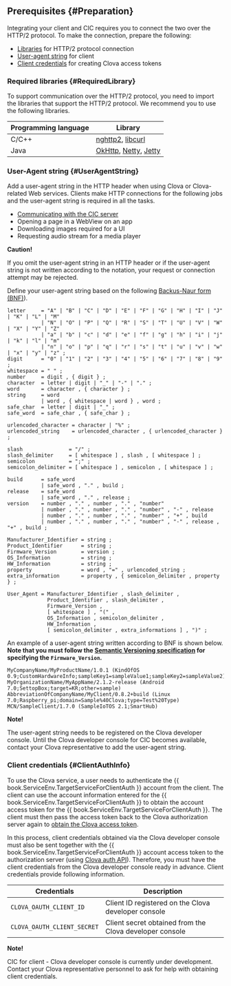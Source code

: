 ## Prerequisites {#Preparation}
Integrating your client and CIC requires you to connect the two over the HTTP/2 protocol. To make the connection, prepare the following:

* [Libraries](#RequiredLibrary) for HTTP/2 protocol connection
* [User-agent string](#UserAgentString) for client
* [Client credentials](#ClientAuthInfo) for creating Clova access tokens


### Required libraries {#RequiredLibrary}
To support communication over the HTTP/2 protocol, you need to import the libraries that support the HTTP/2 protocol. We recommend you to use the following libraries.

| Programming language | Library                            |
|---------|------------------------------------|
| C/C++   | [nghttp2](https://nghttp2.org/), [libcurl](https://curl.haxx.se/libcurl/) |
| Java    | [OkHttp](http://square.github.io/okhttp/), [Netty](http://netty.io/), [Jetty](http://www.eclipse.org/jetty/) |


### User-Agent string {#UserAgentString}

Add a user-agent string in the HTTP header when using Clova or Clova-related Web services. Clients make HTTP connections for the following jobs and the user-agent string is required in all the tasks.

* [Communicating with the CIC server](#ConnectToCIC)
* Opening a page in a WebView on an app
* Downloading images required for a UI
* Requesting audio stream for a media player

<div class="danger">
  <p><strong>Caution!</strong></p>
  <p>If you omit the user-agent string in an HTTP header or if the user-agent string is not written according to the notation, your request or connection attempt may be rejected.</p>
</div>

Define your user-agent string based on the following [Backus-Naur form (BNF)](https://en.wikipedia.org/wiki/Backus%E2%80%93Naur_form)).

```
letter     = "A" | "B" | "C" | "D" | "E" | "F" | "G" | "H" | "I" | "J" | "K" | "L" | "M"
           | "N" | "O" | "P" | "Q" | "R" | "S" | "T" | "U" | "V" | "W" | "X" | "Y" | "Z"
           | "a" | "b" | "c" | "d" | "e" | "f" | "g" | "h" | "i" | "j" | "k" | "l" | "m"
           | "n" | "o" | "p" | "q" | "r" | "s" | "t" | "u" | "v" | "w" | "x" | "y" | "z" ;
digit      = "0" | "1" | "2" | "3" | "4" | "5" | "6" | "7" | "8" | "9" ;
whitespace = " " ;
number     = digit , { digit } ;
character  = letter | digit | "_" | "-" | "." ;
word       = character , { character } ;
string     = word
           | word , { whitespace | word } , word ;
safe_char  = letter | digit | "_" ;
safe_word  = safe_char , { safe_char } ;

urlencoded_character = character | "%" ;
urlencoded_string    = urlencoded_character , { urlencoded_character } ;

slash               = "/" ;
slash_delimiter     = [ whitespace ] , slash , [ whitespace ] ;
semicolon           = ";" ;
semicolon_delimiter = [ whitespace ] , semicolon , [ whitespace ] ;

build      = safe_word
           | safe_word , "." , build ;
release    = safe_word
           | safe_word , "." , release ;
version    = number , "." , number , "." , "number"
           | number , "." , number , "." , "number" , "-" , release
           | number , "." , number , "." , "number" , "+" , build
           | number , "." , number , "." , "number" , "-" , release , "+" , build ;

Manufacturer_Identifier = string ;
Product_Identifier      = string ;
Firmware_Version        = version ;
OS_Information          = string ;
HW_Information          = string ;
property                = word , "=" , urlencoded_string ;
extra_information       = property , { semicolon_delimiter , property } ;

User_Agent = Manufacturer_Identifier , slash_delimiter ,
             Product_Identifier , slash_delimiter ,
             Firmware_Version ,
             [ whitespace ] , "(" ,
             OS_Information , semicolon_delimiter ,
             HW_Information ,
             [ semicolon_delimiter , extra_informations ] , ")" ;
```

An example of a user-agent string written according to BNF is shown below. **Note that you must follow the [Semantic Versioning specification](https://semver.org/) for specifying the `Firmware_Version`.**

```
MyCompanyName/MyProductName/1.0.1 (KindOfOS 0.9;CustomHardwareInfo;sampleKey1=sampleValue1;sampleKey2=sampleValue2)
MyOrganizationName/MyAppName/2.1.2-release (Android 7.0;SettopBox;target=KR;other=sample)
AbbreviationOfCompanyName/MyClient/0.8.2+build (Linux 7.0;Raspberry_pi;domain=Sample%40Clova;type=Test%20Type)
MCN/SampleClient/1.7.0 (SampleIoTOS 2.1;SmartHub)
```

<div class="danger">
  <p><strong>Note!</strong></p>
  <p>The user-agent string needs to be registered on the Clova developer console. Until the Clova developer console for CIC becomes available, contact your Clova representative to add the user-agent string.</p>
</div>

### Client credentials {#ClientAuthInfo}
To use the Clova service, a user needs to authenticate the {{ book.ServiceEnv.TargetServiceForClientAuth }} account from the client. The client can use the account information entered for the {{ book.ServiceEnv.TargetServiceForClientAuth }} to obtain the account access token for the {{ book.ServiceEnv.TargetServiceForClientAuth }}. The client must then pass the access token back to the Clova authorization server again to [obtain the Clova access token](#CreateClovaAccessToken).

In this process, client credentials obtained via the Clova developer console must also be sent together with the {{ book.ServiceEnv.TargetServiceForClientAuth }} account access token to the authorization server (using [Clova auth API](/CIC/References/Clova_Auth_API.md)). Therefore, you must have the client credentials from the Clova developer console ready in advance. Client credentials provide following information.

| Credentials                   | Description                                              |
|---------------------------|--------------------------------------------------|
| `CLOVA_OAUTH_CLIENT_ID`     | Client ID registered on the Clova developer console         |
| `CLOVA_OAUTH_CLIENT_SECRET` | Client secret obtained from the Clova developer console |

<div class="note">
  <p><strong>Note!</strong></p>
  <p>CIC for client - Clova developer console is currently under development. Contact your Clova representative personnel to ask for help with obtaining client credentials.</p>
</div>
